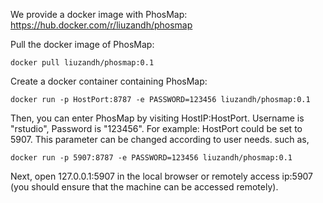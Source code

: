 We provide a docker image with PhosMap: https://hub.docker.com/r/liuzandh/phosmap

Pull the docker image of PhosMap:
```linux
docker pull liuzandh/phosmap:0.1
```
Create a docker container containing PhosMap:

```linux
docker run -p HostPort:8787 -e PASSWORD=123456 liuzandh/phosmap:0.1
```
Then, you can enter PhosMap by visiting HostIP:HostPort. Username is "rstudio", Password is "123456". For example: HostPort could be set to 5907. This parameter can be changed according to user needs. 
such as,
```linux
docker run -p 5907:8787 -e PASSWORD=123456 liuzandh/phosmap:0.1
```
Next, open 127.0.0.1:5907 in the local browser or remotely access ip:5907 (you should ensure that the machine can be accessed remotely).